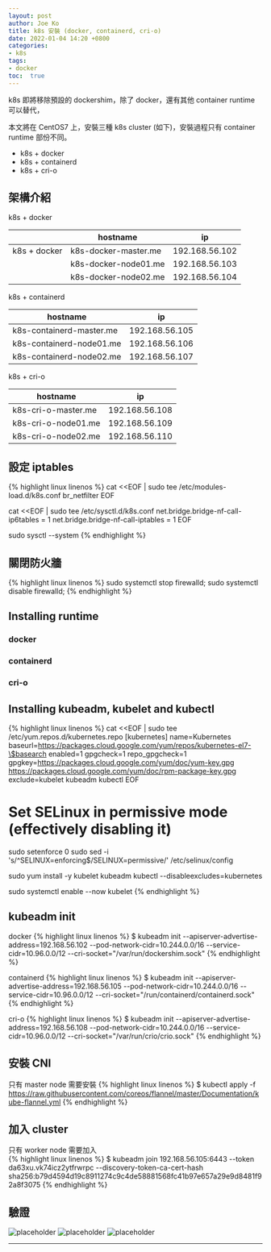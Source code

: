 ```yaml
---
layout: post
author: Joe Ko
title: k8s 安裝 (docker, containerd, cri-o)
date: 2022-01-04 14:20 +0800
categories:
- k8s
tags:
- docker
toc:  true
---
```


k8s 即將移除預設的 dockershim，除了 docker，還有其他 container runtime 可以替代，

本文將在 CentOS7 上，安裝三種 k8s cluster (如下)，安裝過程只有 container runtime 部份不同。

- k8s + docker
- k8s + containerd
- k8s + cri-o

## 架構介紹
k8s + docker
<table>
  <thead>
    <tr>
      <th></th>
      <th>hostname</th>
      <th>ip</th>
    </tr>
  </thead>
  <tbody>
    <tr>
      <td>k8s + docker</td>
      <td>k8s-docker-master.me</td>
      <td>192.168.56.102</td>
    </tr>
    <tr>
      <td></td>
      <td>k8s-docker-node01.me</td>
      <td>192.168.56.103</td>
    </tr>
    <tr>
      <td></td>
      <td>k8s-docker-node02.me</td>
      <td>192.168.56.104</td>
    </tr>
  </tbody>
</table>

k8s + containerd
<table>
  <thead>
    <tr>
      <th>hostname</th>
      <th>ip</th>
    </tr>
  </thead>
  <tbody>
    <tr>
      <td>k8s-containerd-master.me</td>
      <td>192.168.56.105</td>
    </tr>
    <tr>
      <td>k8s-containerd-node01.me</td>
      <td>192.168.56.106</td>
    </tr>
    <tr>
      <td>k8s-containerd-node02.me</td>
      <td>192.168.56.107</td>
    </tr>
  </tbody>
</table>
k8s + cri-o
<table>
  <thead>
    <tr>
      <th>hostname</th>
      <th>ip</th>
    </tr>
  </thead>
  <tbody>
    <tr>
      <td>k8s-cri-o-master.me</td>
      <td>192.168.56.108</td>
    </tr>
    <tr>
      <td>k8s-cri-o-node01.me</td>
      <td>192.168.56.109</td>
    </tr>
    <tr>
      <td>k8s-cri-o-node02.me</td>
      <td>192.168.56.110</td>
    </tr>
  </tbody>
</table>

## 設定 iptables
{% highlight linux linenos %}
cat <<EOF | sudo tee /etc/modules-load.d/k8s.conf
br_netfilter
EOF

cat <<EOF | sudo tee /etc/sysctl.d/k8s.conf
net.bridge.bridge-nf-call-ip6tables = 1
net.bridge.bridge-nf-call-iptables = 1
EOF

sudo sysctl --system
{% endhighlight %}

## 關閉防火牆
{% highlight linux linenos %}
sudo systemctl stop firewalld;
sudo systemctl disable firewalld;
{% endhighlight %}

## Installing runtime
### docker
### containerd
### cri-o

## Installing kubeadm, kubelet and kubectl
{% highlight linux linenos %}
cat <<EOF | sudo tee /etc/yum.repos.d/kubernetes.repo
[kubernetes]
name=Kubernetes
baseurl=https://packages.cloud.google.com/yum/repos/kubernetes-el7-\$basearch
enabled=1
gpgcheck=1
repo_gpgcheck=1
gpgkey=https://packages.cloud.google.com/yum/doc/yum-key.gpg https://packages.cloud.google.com/yum/doc/rpm-package-key.gpg
exclude=kubelet kubeadm kubectl
EOF

# Set SELinux in permissive mode (effectively disabling it)
sudo setenforce 0
sudo sed -i 's/^SELINUX=enforcing$/SELINUX=permissive/' /etc/selinux/config

sudo yum install -y kubelet kubeadm kubectl --disableexcludes=kubernetes

sudo systemctl enable --now kubelet
{% endhighlight %}

## kubeadm init
docker
{% highlight linux linenos %}
$ kubeadm init --apiserver-advertise-address=192.168.56.102 --pod-network-cidr=10.244.0.0/16 --service-cidr=10.96.0.0/12 --cri-socket="/var/run/dockershim.sock"
{% endhighlight %}

containerd
{% highlight linux linenos %}
$ kubeadm init --apiserver-advertise-address=192.168.56.105 --pod-network-cidr=10.244.0.0/16 --service-cidr=10.96.0.0/12 --cri-socket="/run/containerd/containerd.sock"
{% endhighlight %}

cri-o
{% highlight linux linenos %}
$ kubeadm init --apiserver-advertise-address=192.168.56.108 --pod-network-cidr=10.244.0.0/16 --service-cidr=10.96.0.0/12 --cri-socket="/var/run/crio/crio.sock"
{% endhighlight %}
        
## 安裝 CNI
只有 master node 需要安裝
{% highlight linux linenos %}
$ kubectl apply -f https://raw.githubusercontent.com/coreos/flannel/master/Documentation/kube-flannel.yml
{% endhighlight %}

## 加入 cluster
只有 worker node 需要加入  
{% highlight linux linenos %}
$ kubeadm join 192.168.56.105:6443 --token da63xu.vk74icz2ytfrwrpc --discovery-token-ca-cert-hash sha256:b79d4594d19c8911274c9c4de58881568fc41b97e657a29e9d8481f92a8f3075
{% endhighlight %}

## 驗證
![placeholder](https://joeko0221.github.io/images/k8s-docker-node.png "k8s docker node 驗證")
![placeholder](https://joeko0221.github.io/images/k8s-containerd-node.png "k8s containerd node 驗證")
![placeholder](https://joeko0221.github.io/images/k8s-cri-o-node.png "k8s cri-o node 驗證")

-----
